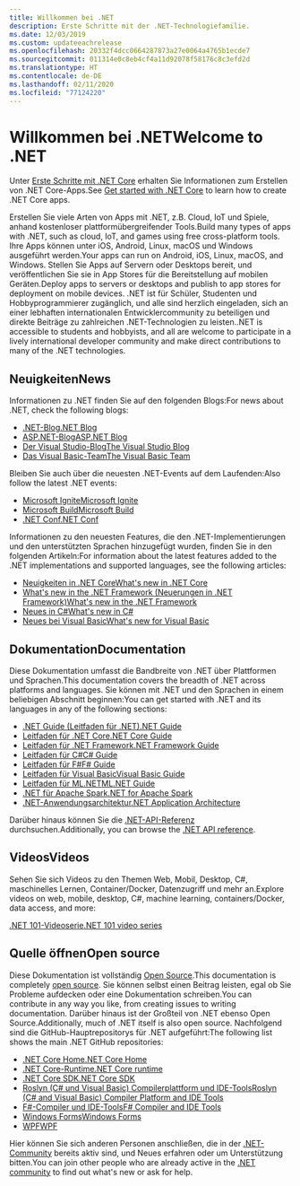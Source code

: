 ```yaml
---
title: Willkommen bei .NET
description: Erste Schritte mit der .NET-Technologiefamilie.
ms.date: 12/03/2019
ms.custom: updateeachrelease
ms.openlocfilehash: 20332f4dcc0664287873a27e0064a4765b1ecde7
ms.sourcegitcommit: 011314e0c8eb4cf4a11d92078f58176c8c3efd2d
ms.translationtype: HT
ms.contentlocale: de-DE
ms.lasthandoff: 02/11/2020
ms.locfileid: "77124220"
---
```

# <a name="welcome-to-net"></a><span data-ttu-id="46252-103">Willkommen bei .NET</span><span class="sxs-lookup"><span data-stu-id="46252-103">Welcome to .NET</span></span>

<span data-ttu-id="46252-104">Unter [Erste Schritte mit .NET Core](core/get-started.md) erhalten Sie Informationen zum Erstellen von .NET Core-Apps.</span><span class="sxs-lookup"><span data-stu-id="46252-104">See [Get started with .NET Core](core/get-started.md) to learn how to create .NET Core apps.</span></span>

<span data-ttu-id="46252-105">Erstellen Sie viele Arten von Apps mit .NET, z.B. Cloud, IoT und Spiele, anhand kostenloser plattformübergreifender Tools.</span><span class="sxs-lookup"><span data-stu-id="46252-105">Build many types of apps with .NET, such as cloud, IoT, and games using free cross-platform tools.</span></span> <span data-ttu-id="46252-106">Ihre Apps können unter iOS, Android, Linux, macOS und Windows ausgeführt werden.</span><span class="sxs-lookup"><span data-stu-id="46252-106">Your apps can run on Android, iOS, Linux, macOS, and Windows.</span></span> <span data-ttu-id="46252-107">Stellen Sie Apps auf Servern oder Desktops bereit, und veröffentlichen Sie sie in App Stores für die Bereitstellung auf mobilen Geräten.</span><span class="sxs-lookup"><span data-stu-id="46252-107">Deploy apps to servers or desktops and publish to app stores for deployment on mobile devices.</span></span> <span data-ttu-id="46252-108">.NET ist für Schüler, Studenten und Hobbyprogrammierer zugänglich, und alle sind herzlich eingeladen, sich an einer lebhaften internationalen Entwicklercommunity zu beteiligen und direkte Beiträge zu zahlreichen .NET-Technologien zu leisten.</span><span class="sxs-lookup"><span data-stu-id="46252-108">.NET is accessible to students and hobbyists, and all are welcome to participate in a lively international developer community and make direct contributions to many of the .NET technologies.</span></span>

## <a name="news"></a><span data-ttu-id="46252-109">Neuigkeiten</span><span class="sxs-lookup"><span data-stu-id="46252-109">News</span></span>

<span data-ttu-id="46252-110">Informationen zu .NET finden Sie auf den folgenden Blogs:</span><span class="sxs-lookup"><span data-stu-id="46252-110">For news about .NET, check the following blogs:</span></span>

- [<span data-ttu-id="46252-111">.NET-Blog</span><span class="sxs-lookup"><span data-stu-id="46252-111">.NET Blog</span></span>](https://devblogs.microsoft.com/dotnet/)
- [<span data-ttu-id="46252-112">ASP.NET-Blog</span><span class="sxs-lookup"><span data-stu-id="46252-112">ASP.NET Blog</span></span>](https://devblogs.microsoft.com/aspnet/)
- [<span data-ttu-id="46252-113">Der Visual Studio-Blog</span><span class="sxs-lookup"><span data-stu-id="46252-113">The Visual Studio Blog</span></span>](https://devblogs.microsoft.com/visualstudio/)
- [<span data-ttu-id="46252-114">Das Visual Basic-Team</span><span class="sxs-lookup"><span data-stu-id="46252-114">The Visual Basic Team</span></span>](https://devblogs.microsoft.com/vbteam/)

<span data-ttu-id="46252-115">Bleiben Sie auch über die neuesten .NET-Events auf dem Laufenden:</span><span class="sxs-lookup"><span data-stu-id="46252-115">Also follow the latest .NET events:</span></span>

- [<span data-ttu-id="46252-116">Microsoft Ignite</span><span class="sxs-lookup"><span data-stu-id="46252-116">Microsoft Ignite</span></span>](https://www.microsoft.com/ignite)
- [<span data-ttu-id="46252-117">Microsoft Build</span><span class="sxs-lookup"><span data-stu-id="46252-117">Microsoft Build</span></span>](https://www.microsoft.com/build)
- [<span data-ttu-id="46252-118">.NET Conf</span><span class="sxs-lookup"><span data-stu-id="46252-118">.NET Conf</span></span>](https://www.dotnetconf.net/)

<span data-ttu-id="46252-119">Informationen zu den neuesten Features, die den .NET-Implementierungen und den unterstützten Sprachen hinzugefügt wurden, finden Sie in den folgenden Artikeln:</span><span class="sxs-lookup"><span data-stu-id="46252-119">For information about the latest features added to the .NET implementations and supported languages, see the following articles:</span></span>

- [<span data-ttu-id="46252-120">Neuigkeiten in .NET Core</span><span class="sxs-lookup"><span data-stu-id="46252-120">What's new in .NET Core</span></span>](core/whats-new/index.md)
- [<span data-ttu-id="46252-121">What's new in the .NET Framework (Neuerungen in .NET Framework)</span><span class="sxs-lookup"><span data-stu-id="46252-121">What's new in the .NET Framework</span></span>](framework/whats-new/index.md)
- [<span data-ttu-id="46252-122">Neues in C#</span><span class="sxs-lookup"><span data-stu-id="46252-122">What's new in C#</span></span>](csharp/whats-new/index.md)
- [<span data-ttu-id="46252-123">Neues bei Visual Basic</span><span class="sxs-lookup"><span data-stu-id="46252-123">What's new for Visual Basic</span></span>](visual-basic/getting-started/whats-new.md)

## <a name="documentation"></a><span data-ttu-id="46252-124">Dokumentation</span><span class="sxs-lookup"><span data-stu-id="46252-124">Documentation</span></span>

<span data-ttu-id="46252-125">Diese Dokumentation umfasst die Bandbreite von .NET über Plattformen und Sprachen.</span><span class="sxs-lookup"><span data-stu-id="46252-125">This documentation covers the breadth of .NET across platforms and languages.</span></span> <span data-ttu-id="46252-126">Sie können mit .NET und den Sprachen in einem beliebigen Abschnitt beginnen:</span><span class="sxs-lookup"><span data-stu-id="46252-126">You can get started with .NET and its languages in any of the following sections:</span></span>

- [<span data-ttu-id="46252-127">.NET Guide (Leitfaden für .NET)</span><span class="sxs-lookup"><span data-stu-id="46252-127">.NET Guide</span></span>](standard/index.md)
- [<span data-ttu-id="46252-128">Leitfaden für .NET Core</span><span class="sxs-lookup"><span data-stu-id="46252-128">.NET Core Guide</span></span>](core/index.md)
- [<span data-ttu-id="46252-129">Leitfaden für .NET Framework</span><span class="sxs-lookup"><span data-stu-id="46252-129">.NET Framework Guide</span></span>](framework/index.md)
- [<span data-ttu-id="46252-130">Leitfaden für C#</span><span class="sxs-lookup"><span data-stu-id="46252-130">C# Guide</span></span>](csharp/index.yml)
- [<span data-ttu-id="46252-131">Leitfaden für F#</span><span class="sxs-lookup"><span data-stu-id="46252-131">F# Guide</span></span>](fsharp/index.yml)
- [<span data-ttu-id="46252-132">Leitfaden für Visual Basic</span><span class="sxs-lookup"><span data-stu-id="46252-132">Visual Basic Guide</span></span>](visual-basic/index.yml)
- [<span data-ttu-id="46252-133">Leitfaden für ML.NET</span><span class="sxs-lookup"><span data-stu-id="46252-133">ML.NET Guide</span></span>](machine-learning/index.yml)
- [<span data-ttu-id="46252-134">.NET für Apache Spark</span><span class="sxs-lookup"><span data-stu-id="46252-134">.NET for Apache Spark</span></span>](spark/index.yml)
- [<span data-ttu-id="46252-135">.NET-Anwendungsarchitektur</span><span class="sxs-lookup"><span data-stu-id="46252-135">.NET Application Architecture</span></span>](architecture/index.yml)

<span data-ttu-id="46252-136">Darüber hinaus können Sie die [.NET-API-Referenz](/dotnet/api) durchsuchen.</span><span class="sxs-lookup"><span data-stu-id="46252-136">Additionally, you can browse the [.NET API reference](/dotnet/api).</span></span>

## <a name="videos"></a><span data-ttu-id="46252-137">Videos</span><span class="sxs-lookup"><span data-stu-id="46252-137">Videos</span></span>

<span data-ttu-id="46252-138">Sehen Sie sich Videos zu den Themen Web, Mobil, Desktop, C#, maschinelles Lernen, Container/Docker, Datenzugriff und mehr an.</span><span class="sxs-lookup"><span data-stu-id="46252-138">Explore videos on web, mobile, desktop, C#, machine learning, containers/Docker, data access, and more:</span></span>

[<span data-ttu-id="46252-139">.NET 101-Videoserie</span><span class="sxs-lookup"><span data-stu-id="46252-139">.NET 101 video series</span></span>](https://dotnet.microsoft.com/learn/videos)

## <a name="open-source"></a><span data-ttu-id="46252-140">Quelle öffnen</span><span class="sxs-lookup"><span data-stu-id="46252-140">Open source</span></span>

<span data-ttu-id="46252-141">Diese Dokumentation ist vollständig [Open Source](https://github.com/dotnet/docs).</span><span class="sxs-lookup"><span data-stu-id="46252-141">This documentation is completely [open source](https://github.com/dotnet/docs).</span></span> <span data-ttu-id="46252-142">Sie können selbst einen Beitrag leisten, egal ob Sie Probleme aufdecken oder eine Dokumentation schreiben.</span><span class="sxs-lookup"><span data-stu-id="46252-142">You can contribute in any way you like, from creating issues to writing documentation.</span></span> <span data-ttu-id="46252-143">Darüber hinaus ist der Großteil von .NET ebenso Open Source.</span><span class="sxs-lookup"><span data-stu-id="46252-143">Additionally, much of .NET itself is also open source.</span></span> <span data-ttu-id="46252-144">Nachfolgend sind die GitHub-Hauptrepositorys für .NET aufgeführt:</span><span class="sxs-lookup"><span data-stu-id="46252-144">The following list shows the main .NET GitHub repositories:</span></span>

- [<span data-ttu-id="46252-145">.NET Core Home</span><span class="sxs-lookup"><span data-stu-id="46252-145">.NET Core Home</span></span>](https://github.com/dotnet/core)
- [<span data-ttu-id="46252-146">.NET Core-Runtime</span><span class="sxs-lookup"><span data-stu-id="46252-146">.NET Core runtime</span></span>](https://github.com/dotnet/runtime)
- [<span data-ttu-id="46252-147">.NET Core SDK</span><span class="sxs-lookup"><span data-stu-id="46252-147">.NET Core SDK</span></span>](https://github.com/dotnet/sdk)
- [<span data-ttu-id="46252-148">Roslyn (C# und Visual Basic) Compilerplattform und IDE-Tools</span><span class="sxs-lookup"><span data-stu-id="46252-148">Roslyn (C# and Visual Basic) Compiler Platform and IDE Tools</span></span>](https://github.com/dotnet/roslyn)
- [<span data-ttu-id="46252-149">F#-Compiler und IDE-Tools</span><span class="sxs-lookup"><span data-stu-id="46252-149">F# Compiler and IDE Tools</span></span>](https://github.com/dotnet/fsharp)
- [<span data-ttu-id="46252-150">Windows Forms</span><span class="sxs-lookup"><span data-stu-id="46252-150">Windows Forms</span></span>](https://github.com/dotnet/winforms)
- [<span data-ttu-id="46252-151">WPF</span><span class="sxs-lookup"><span data-stu-id="46252-151">WPF</span></span>](https://github.com/dotnet/wpf)

<span data-ttu-id="46252-152">Hier können Sie sich anderen Personen anschließen, die in der [.NET-Community](https://dotnet.microsoft.com/platform/community) bereits aktiv sind, und Neues erfahren oder um Unterstützung bitten.</span><span class="sxs-lookup"><span data-stu-id="46252-152">You can join other people who are already active in the [.NET community](https://dotnet.microsoft.com/platform/community) to find out what's new or ask for help.</span></span>
